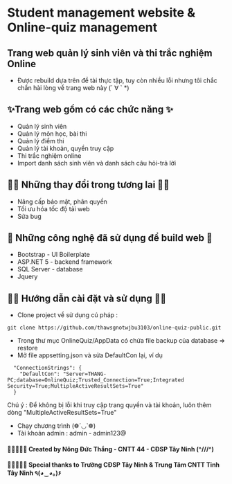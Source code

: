 
# Student management website & Online-quiz management 
## Trang web quản lý sinh viên và thi trắc nghiệm Online
- Được rebuild dựa trên đề tài thực tập, tuy còn nhiều lỗi nhưng tôi chắc chắn hài lòng về trang web này (´ ∀ ` *)
## ✨Trang web gồm có các chức năng ✨
- Quản lý sinh viên
- Quản lý môn học, bài thi
- Quản lý điểm thi
- Quản lý tài khoản, quyền truy cập
- Thi trắc nghiệm online
- Import danh sách sinh viên và danh sách câu hỏi-trả lời
## 🤷‍♀️ Những thay đổi trong tương lai 🤷‍♀️
- Nâng cấp bảo mật, phân quyền
- Tối ưu hóa tốc độ tải web
- Sửa bug
## 🎉 Những công nghệ đã sử dụng để build web 🎉
- Bootstrap - UI Boilerplate
- ASP.NET 5 - backend framework
- SQL Server - database
- Jquery
## 🐱‍🐉 Hướng dẫn cài đặt và sử dụng 🐱‍🐉
- Clone project về sử dụng cú pháp :
```
git clone https://github.com/thawsgnotwjbu3103/online-quiz-public.git
```
- Trong thư mục OnlineQuiz/AppData có chứa file backup của database => restore
- Mở file appsetting.json và sửa DefaultCon lại, ví dụ
```
  "ConnectionStrings": {
    "DefaultCon": "Server=THANG-PC;database=OnlineQuiz;Trusted_Connection=True;Integrated Security=True;MultipleActiveResultSets=True"
  }
```
Chú ý : Để không bị lỗi khi truy cập trang quyền và tài khoản, luôn thêm dòng "MultipleActiveResultSets=True"
- Chạy chương trình (❁´◡`❁)
- Tài khoản admin : admin - admin123@

#### 🎉🎉🎉🎉🎉 Created by Nông Đức Thắng - CNTT 44 - CĐSP Tây Ninh (^///^) 
#### 💋💋💋💋💋 Special thanks to Trường CĐSP Tây Ninh & Trung Tâm CNTT Tỉnh Tây Ninh ٩(◕‿◕｡)۶
